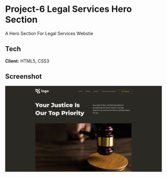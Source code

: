 # Project-6 Legal Services Hero Section

A Hero Section For Legal Services Webstie


## Tech

**Client:** HTML5, CSS3


## Screenshot

![Project-6](./Output.png)